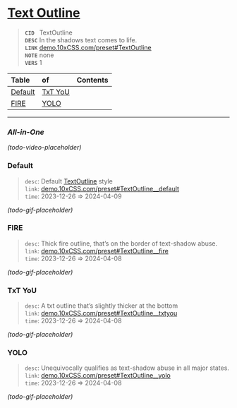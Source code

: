 
# [Text Outline](https://demo.10xCSS.com/preset#TextOutline)

> __`CID `__  TextOutline <br/>
> __`DESC`__  In the shadows text comes to life. <br/>
> __`LINK`__  [demo.10xCSS.com/preset#TextOutline](https://demo.10xCSS.com/preset#TextOutline) <br/>
> __`NOTE`__  none <br/>
> __`VERS`__  1 <br/>


|Table                |of                   |Contents             |
|:--------------------|:--------------------|:--------------------|
|[Default](#default)  |[TxT YoU](#txt-you)  |                     |
|[FIRE](#fire)        |[YOLO](#yolo)        |                     |
---

### _All-in-One_
_(todo-video-placeholder)_




### Default
> `desc`: Default [TextOutline](https://10xCSS.com/dashboard/presets?cid=TextOutline&uid=TextOutline__default) style <br/>
> `link`: [demo.10xCSS.com/preset#TextOutline__default](https://demo.10xCSS.com/dashboard/presets?cid=TextOutline&uid=TextOutline__default) <br/>
> `time`: 2023-12-26 ⇒ 2024-04-09 <br/>

_(todo-gif-placeholder)_


### FIRE
> `desc`: Thick fire outline, that’s on the border of text-shadow abuse. <br/>
> `link`: [demo.10xCSS.com/preset#TextOutline__fire](https://demo.10xCSS.com/dashboard/presets?cid=TextOutline&uid=TextOutline__fire) <br/>
> `time`: 2023-12-26 ⇒ 2024-04-08 <br/>

_(todo-gif-placeholder)_


### TxT YoU
> `desc`: A txt outline that’s slightly thicker at the bottom <br/>
> `link`: [demo.10xCSS.com/preset#TextOutline__txtyou](https://demo.10xCSS.com/dashboard/presets?cid=TextOutline&uid=TextOutline__txtyou) <br/>
> `time`: 2023-12-26 ⇒ 2024-04-08 <br/>

_(todo-gif-placeholder)_


### YOLO
> `desc`: Unequivocally qualifies as text-shadow abuse in all major states. <br/>
> `link`: [demo.10xCSS.com/preset#TextOutline__yolo](https://demo.10xCSS.com/dashboard/presets?cid=TextOutline&uid=TextOutline__yolo) <br/>
> `time`: 2023-12-26 ⇒ 2024-04-08 <br/>

_(todo-gif-placeholder)_